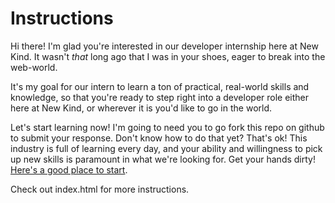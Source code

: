 # Instructions

Hi there! I'm glad you're interested in our developer internship here at New Kind. It wasn't *that* long ago that I was in your shoes, eager to break into the web-world.

It's my goal for our intern to learn a ton of practical, real-world skills and knowledge, so that you're ready to step right into a developer role either here at New Kind, or wherever it is you'd like to go in the world.

Let's start learning now! I'm going to need you to go fork this repo on github to submit your response. Don't know how to do that yet? That's ok! This industry is full of learning every day, and your ability and willingness to pick up new skills is paramount in what we're looking for. Get your hands dirty! [Here's a good place to start](https://help.github.com/articles/fork-a-repo/).

Check out index.html for more instructions.